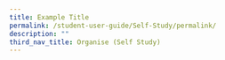 ```yaml
---
title: Example Title
permalink: /student-user-guide/Self-Study/permalink/
description: ""
third_nav_title: Organise (Self Study)
---
```

